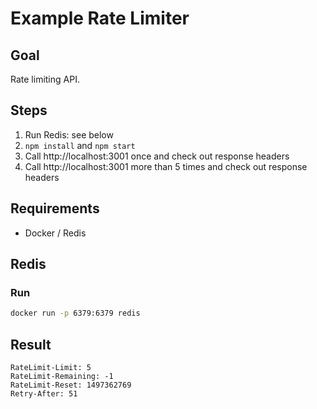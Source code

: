 # Example Rate Limiter

## Goal

Rate limiting API.

## Steps

1. Run Redis: see below
2. `npm install` and `npm start`
3. Call http://localhost:3001 once and check out response headers
4. Call http://localhost:3001 more than 5 times and check out response headers

## Requirements

- Docker / Redis

## Redis

### Run

```sh
docker run -p 6379:6379 redis
```

## Result

```
RateLimit-Limit: 5
RateLimit-Remaining: -1
RateLimit-Reset: 1497362769
Retry-After: 51
```
